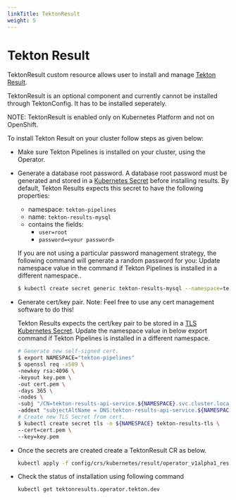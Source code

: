 ```yaml
---
linkTitle: TektonResult
weight: 5
---
```

# Tekton Result

TektonResult custom resource allows user to install and manage [Tekton Result][result].

TektonResult is an optional component and currently cannot be installed through TektonConfig. It has to be installed seperately.

NOTE: TektonResult is enabled only on Kubernetes Platform and not on OpenShift.

To install Tekton Result on your cluster follow steps as given below:
- Make sure Tekton Pipelines is installed on your cluster, using the Operator.
- Generate a database root password.
  A database root password must be generated and stored in a [Kubernetes Secret](https://kubernetes.io/docs/concepts/configuration/secret/)
  before installing results. By default, Tekton Results expects this secret to have
  the following properties:

    - namespace: `tekton-pipelines`
    - name: `tekton-results-mysql`
    - contains the fields:
        - `user=root`
        - `password=<your password>`

  If you are not using a particular password management strategy, the following
  command will generate a random password for you:
  Update namespace value in the command if Tekton Pipelines is installed in a different namespace..

   ```sh
   $ kubectl create secret generic tekton-results-mysql --namespace=tekton-pipelines --from-literal=user=root --from-literal=password=$(openssl rand -base64 20)
   ```
- Generate cert/key pair. 
  Note: Feel free to use any cert management software to do this!

  Tekton Results expects the cert/key pair to be stored in a [TLS Kubernetes Secret](https://kubernetes.io/docs/concepts/configuration/secret/#tls-secrets).
  Update the namespace value in below export command if Tekton Pipelines is installed in a different namespace.
   ```sh
   # Generate new self-signed cert.
   $ export NAMESPACE="tekton-pipelines"
   $ openssl req -x509 \
   -newkey rsa:4096 \
   -keyout key.pem \
   -out cert.pem \
   -days 365 \
   -nodes \
   -subj "/CN=tekton-results-api-service.${NAMESPACE}.svc.cluster.local" \
   -addext "subjectAltName = DNS:tekton-results-api-service.${NAMESPACE}.svc.cluster.local"
   # Create new TLS Secret from cert.
   $ kubectl create secret tls -n ${NAMESPACE} tekton-results-tls \
   --cert=cert.pem \
   --key=key.pem
   ```
- Once the secrets are created create a TektonResult CR as below.
  ```sh
  kubectl apply -f config/crs/kubernetes/result/operator_v1alpha1_result_cr.yaml
  ```
- Check the status of installation using following command
  ```sh
  kubectl get tektonresults.operator.tekton.dev
  ```

[result]:https://github.com/tektoncd/results